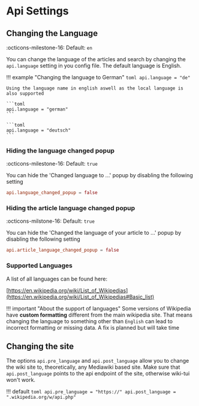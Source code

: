 # Api Settings

## Changing the Language

:octicons-milestone-16: Default: `en`

You can change the language of the articles and search by changing the `api.language` setting in you
config file. The default language is English. 

!!! example "Changing the language to German"
    ```toml
    api.language = "de"
    ```

    Using the language name in english aswell as the local language is also supported
    
    ```toml
    api.language = "german"
    ```

    ```toml
    api.language = "deutsch"
    ```
   

### Hiding the language changed popup

:octicons-milestone-16: Default: `true`

You can hide the 'Changed language to ...' popup by disabling the following setting

```toml
api.language_changed_popup = false
```

### Hiding the article language changed popup

:octicons-milstone-16: Default: `true`

You can hide the 'Changed the language of your article to ...' popup by
disabling the following setting

```toml
api.article_language_changed_popup = false
```

### Supported Languages

A list of all languages can be found here:

[https://en.wikipedia.org/wiki/List_of_Wikipedias](https://en.wikipedia.org/wiki/List_of_Wikipedias#Basic_list)

!!! important "About the support of languages"
    Some versions of Wikipedia have **custom formatting** different from the main wikipedia site. That means changing the language
    to something other than `English` can lead to incorrect formatting or missing data. A fix is planned but will take time

## Changing the site

The options `api.pre_language` and `api.post_language` allow you to change the wiki site to,
theoretically, any Mediawiki based site. Make sure that `api.post_language` points to the api
endpoint of the site, otherwise wiki-tui won't work.

!!! default
    ```toml
    api.pre_language = "https://"
    api.post_language = ".wikipedia.org/w/api.php"
    ```
